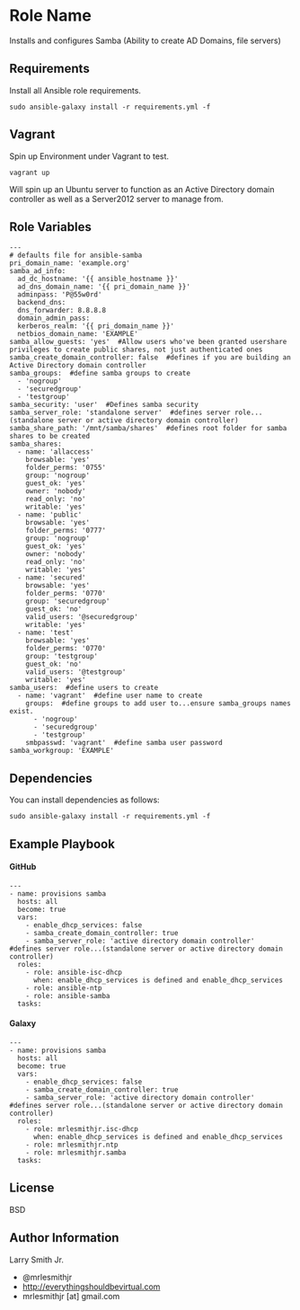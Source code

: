 Role Name
=========

Installs and configures Samba (Ability to create AD Domains, file servers)

Requirements
------------

Install all Ansible role requirements.
````
sudo ansible-galaxy install -r requirements.yml -f
````

Vagrant
-------
Spin up Environment under Vagrant to test.
````
vagrant up
````
Will spin up an Ubuntu server to function as an Active Directory domain controller as well as a Server2012 server to manage from.

Role Variables
--------------

````
---
# defaults file for ansible-samba
pri_domain_name: 'example.org'
samba_ad_info:
  ad_dc_hostname: '{{ ansible_hostname }}'
  ad_dns_domain_name: '{{ pri_domain_name }}'
  adminpass: 'P@55w0rd'
  backend_dns:
  dns_forwarder: 8.8.8.8
  domain_admin_pass:
  kerberos_realm: '{{ pri_domain_name }}'
  netbios_domain_name: 'EXAMPLE'
samba_allow_guests: 'yes'  #Allow users who've been granted usershare privileges to create public shares, not just authenticated ones
samba_create_domain_controller: false  #defines if you are building an Active Directory domain controller
samba_groups:  #define samba groups to create
  - 'nogroup'
  - 'securedgroup'
  - 'testgroup'
samba_security: 'user'  #Defines samba security
samba_server_role: 'standalone server'  #defines server role...(standalone server or active directory domain controller)
samba_share_path: '/mnt/samba/shares'  #defines root folder for samba shares to be created
samba_shares:
  - name: 'allaccess'
    browsable: 'yes'
    folder_perms: '0755'
    group: 'nogroup'
    guest_ok: 'yes'
    owner: 'nobody'
    read_only: 'no'
    writable: 'yes'
  - name: 'public'
    browsable: 'yes'
    folder_perms: '0777'
    group: 'nogroup'
    guest_ok: 'yes'
    owner: 'nobody'
    read_only: 'no'
    writable: 'yes'
  - name: 'secured'
    browsable: 'yes'
    folder_perms: '0770'
    group: 'securedgroup'
    guest_ok: 'no'
    valid_users: '@securedgroup'
    writable: 'yes'
  - name: 'test'
    browsable: 'yes'
    folder_perms: '0770'
    group: 'testgroup'
    guest_ok: 'no'
    valid_users: '@testgroup'
    writable: 'yes'
samba_users:  #define users to create
  - name: 'vagrant'  #define user name to create
    groups:  #define groups to add user to...ensure samba_groups names exist.
      - 'nogroup'
      - 'securedgroup'
      - 'testgroup'
    smbpasswd: 'vagrant'  #define samba user password
samba_workgroup: 'EXAMPLE'
````

Dependencies
------------

You can install dependencies as follows:
````
sudo ansible-galaxy install -r requirements.yml -f
````

Example Playbook
----------------

#### GitHub
````
---
- name: provisions samba
  hosts: all
  become: true
  vars:
    - enable_dhcp_services: false
    - samba_create_domain_controller: true
    - samba_server_role: 'active directory domain controller'  #defines server role...(standalone server or active directory domain controller)
  roles:
    - role: ansible-isc-dhcp
      when: enable_dhcp_services is defined and enable_dhcp_services
    - role: ansible-ntp
    - role: ansible-samba
  tasks:
````
#### Galaxy
````
---
- name: provisions samba
  hosts: all
  become: true
  vars:
    - enable_dhcp_services: false
    - samba_create_domain_controller: true
    - samba_server_role: 'active directory domain controller'  #defines server role...(standalone server or active directory domain controller)
  roles:
    - role: mrlesmithjr.isc-dhcp
      when: enable_dhcp_services is defined and enable_dhcp_services
    - role: mrlesmithjr.ntp
    - role: mrlesmithjr.samba
  tasks:
````

License
-------

BSD

Author Information
------------------

Larry Smith Jr.
- @mrlesmithjr
- http://everythingshouldbevirtual.com
- mrlesmithjr [at] gmail.com
